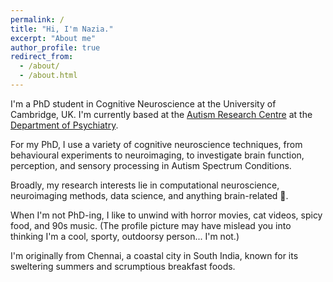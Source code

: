 ```yaml
---
permalink: /
title: "Hi, I'm Nazia."
excerpt: "About me"
author_profile: true
redirect_from: 
  - /about/
  - /about.html
---
```


I'm a PhD student in Cognitive Neuroscience at the University of Cambridge, UK. I'm currently based at the [Autism Research Centre](http://www.autismresearchcentre.com/) at the [Department of Psychiatry](https://www.psychiatry.cam.ac.uk/).

For my PhD, I use a variety of cognitive neuroscience techniques, from behavioural experiments to neuroimaging, to investigate brain function, perception, and sensory processing in Autism Spectrum Conditions. 

Broadly, my research interests lie in computational neuroscience, neuroimaging methods, data science, and anything brain-related 🧠.

When I'm not PhD-ing, I like to unwind with horror movies, cat videos, spicy food, and 90s music. (The profile picture may have mislead you into thinking I'm a cool, sporty, outdoorsy person... I'm not.)

I'm originally from Chennai, a coastal city in South India, known for its sweltering summers and scrumptious breakfast foods.
